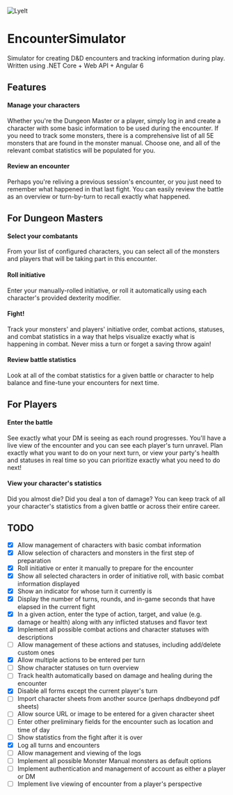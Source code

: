 ![Lyelt](../master/EncounterSimulator/src/assets/lyelt-logo-sm.png)
# EncounterSimulator
Simulator for creating D&amp;D encounters and tracking information during play. Written using .NET Core + Web API + Angular 6

## Features

#### Manage your characters
Whether you're the Dungeon Master or a player, simply log in and create a character with some basic information to be used during the encounter. If you need to track some monsters, there is a comprehensive list of all 5E monsters that are found in the monster manual. Choose one, and all of the relevant combat statistics will be populated for you.

#### Review an encounter 
Perhaps you're reliving a previous session's encounter, or you just need to remember what happened in that last fight. You can easily review the battle as an overview or turn-by-turn to recall exactly what happened.

## For Dungeon Masters

#### Select your combatants 
From your list of configured characters, you can select all of the monsters and players that will be taking part in this encounter.

#### Roll initiative
Enter your manually-rolled initiative, or roll it automatically using each character's provided dexterity modifier.

#### Fight!
Track your monsters' and players' initiative order, combat actions, statuses, and combat statistics in a way that helps visualize exactly what is happening in combat. Never miss a turn or forget a saving throw again!

#### Review battle statistics
Look at all of the combat statistics for a given battle or character to help balance and fine-tune your encounters for next time.

## For Players

#### Enter the battle
See exactly what your DM is seeing as each round progresses. You'll have a live view of the encounter and you can see each player's turn unravel. Plan exactly what you want to do on your next turn, or view your party's health and statuses in real time so you can prioritize exactly what you need to do next!

#### View your character's statistics
Did you almost die? Did you deal a ton of damage? You can keep track of all your character's statistics from a given battle or across their entire career. 

## TODO

- [x] Allow management of characters with basic combat information
- [x] Allow selection of characters and monsters in the first step of preparation
- [x] Roll initiative or enter it manually to prepare for the encounter
- [x] Show all selected characters in order of initiative roll, with basic combat information displayed
- [x] Show an indicator for whose turn it currently is
- [x] Display the number of turns, rounds, and in-game seconds that have elapsed in the current fight
- [x] In a given action, enter the type of action, target, and value (e.g. damage or health) along with any inflicted statuses and flavor text
- [x] Implement all possible combat actions and character statuses with descriptions
- [ ] Allow management of these actions and statuses, including add/delete custom ones
- [x] Allow multiple actions to be entered per turn
- [ ] Show character statuses on turn overview
- [ ] Track health automatically based on damage and healing during the encounter
- [x] Disable all forms except the current player's turn
- [ ] Import character sheets from another source (perhaps dndbeyond pdf sheets)
- [ ] Allow source URL or image to be entered for a given character sheet
- [ ] Enter other preliminary fields for the encounter such as location and time of day
- [ ] Show statistics from the fight after it is over
- [x] Log all turns and encounters
- [ ] Allow management and viewing of the logs
- [ ] Implement all possible Monster Manual monsters as default options
- [ ] Implement authentication and management of account as either a player or DM
- [ ] Implement live viewing of encounter from a player's perspective

